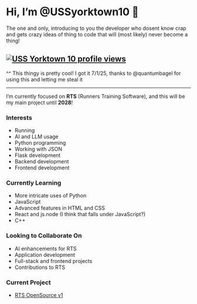 # **Hi, I’m @USSyorktown10 👋**
The one and only, introducing to you the developer who dosent know crap and gets crazy ideas of thing to code that will (most likely) never become a thing!

[![USS Yorktown 10 profile views](https://u8views.com/api/v1/github/profiles/166878579/views/day-week-month-total-count.svg)](https://u8views.com/github/USSyorktown10)
---
^^ This thingy is pretty cool! I got it 7/1/25, thanks to @quantumbagel for using this and letting me steal it

---
I’m currently focused on **RTS** (Runners Training Software), and this will be my main project until **2028**! 

### **Interests**
- Running
- AI and LLM usage
- Python programming
- Working with JSON
- Flask development
- Backend development
- Frontend development

### **Currently Learning**
- More intricate uses of Python
- JavaScript
- Advanced features in HTML and CSS
- React and js.node (I think that falls under JavaScript?)
- C++

### **Looking to Collaborate On**
- AI enhancements for RTS
- Application development
- Full-stack and frontend projects
- Contributions to RTS

### **Current Project**
- [RTS OpenSource v1](https://github.com/USSyorktown10/RTS_OpenSource_v1)
